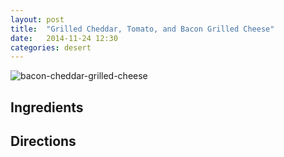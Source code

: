 ```yaml
---
layout: post
title:  "Grilled Cheddar, Tomato, and Bacon Grilled Cheese"
date:   2014-11-24 12:30
categories: desert
---
```


![bacon-cheddar-grilled-cheese](http://www.epicurious.com/images/recipesmenus/2000/2000_march/103128.jpg)

## Ingredients

## Directions
